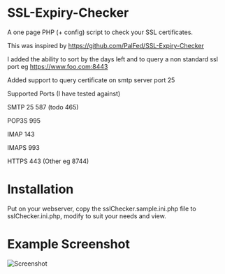 # SSL-Expiry-Checker
A one page PHP (+ config) script to check your SSL certificates.

This was inspired by https://github.com/PalFed/SSL-Expiry-Checker

I added the ability to sort by the days left and to query a non standard ssl port eg https://www.foo.com:8443

Added support to query certificate on smtp server port 25

Supported Ports (I have tested against)

SMTP 25 587 (todo 465)

POP3S 995

IMAP  143

IMAPS 993

HTTPS 443 (Other eg 8744)


# Installation
Put on your webserver, copy the sslChecker.sample.ini.php file to sslChecker.ini.php, modify to suit your needs and view.

# Example Screenshot
![Screenshot](https://raw.githubusercontent.com/TheRickster365/SSL-Expiry-Checker/master/SSL-Expiry-Checker-Screenshot.JPG)

